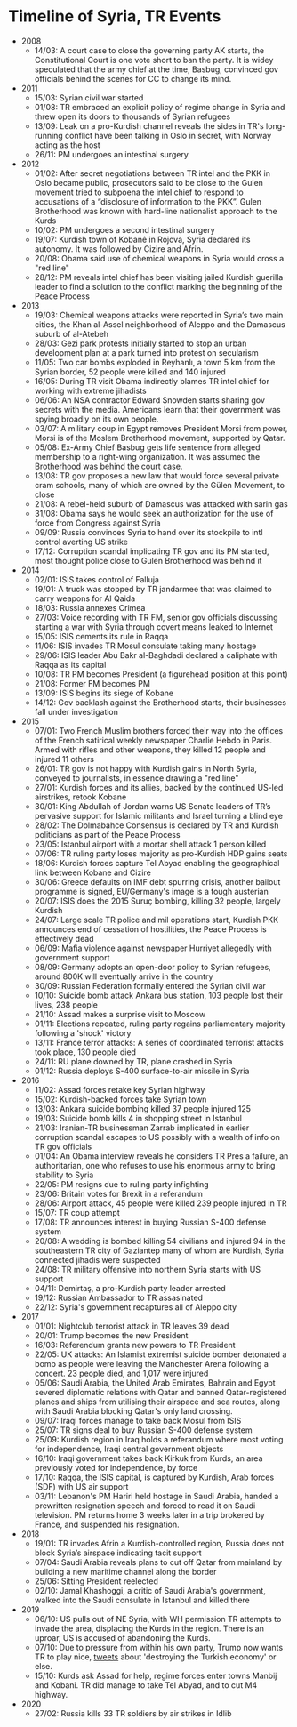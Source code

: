 # Timeline of Syria, TR Events

* 2008
  * 14/03: A court case to close the governing party AK starts, the Constitutional Court is one vote short to ban the party. It is widey speculated that the army chief at the time, Basbug, convinced gov officials behind the scenes for CC to change its mind.
* 2011
  * 15/03: Syrian civil war started
  * 01/08: TR embraced an explicit policy of regime change in Syria and threw open its doors to thousands of Syrian refugees
  * 13/09: Leak on a pro-Kurdish channel reveals the sides in TR's long-running conflict have been talking in Oslo in secret, with Norway acting as the host
  * 26/11: PM undergoes an intestinal surgery
* 2012
  * 01/02: After secret negotiations between TR intel and the PKK in Oslo became public, prosecutors said to be close to the Gulen movement tried to subpoena the intel chief to respond to accusations of a “disclosure of information to the PKK”. Gulen Brotherhood was known with hard-line nationalist approach to the Kurds
  * 10/02: PM undergoes a second intestinal surgery
  * 19/07: Kurdish town of Kobanê in Rojova, Syria declared its autonomy. It was followed by Cizire and Afrin.
  * 20/08: Obama said use of chemical weapons in Syria would cross a "red line"
  * 28/12: PM reveals intel chief has been visiting jailed Kurdish guerilla leader to find a solution to the conflict marking the beginning of the Peace Process
* 2013
  * 19/03: Chemical weapons attacks were reported in Syria’s two main cities, the Khan al-Assel neighborhood of Aleppo and the Damascus suburb of al-Atebeh
  * 28/03: Gezi park protests initially started to stop an urban development plan at a park turned into protest on secularism
  * 11/05: Two car bombs exploded in Reyhanlı, a town 5 km from the Syrian border, 52 people were killed and 140 injured
  * 16/05: During TR visit Obama indirectly blames TR intel chief for working with extreme jihadists
  * 06/06: An NSA contractor Edward Snowden starts sharing gov secrets with the media. Americans learn that their government was spying broadly on its own people.
  * 03/07: A military coup in Egypt removes President Morsi from power, Morsi is of the Moslem Brotherhood movement, supported by Qatar.
  * 05/08: Ex-Army Chief Basbug gets life sentence from alleged membership to a right-wing organization. It was assumed the Brotherhood was behind the court case.
  * 13/08: TR gov proposes a new law that would force several private cram schools, many of which are owned by the Gülen Movement, to close
  * 21/08: A rebel-held suburb of Damascus was attacked with sarin gas
  * 31/08: Obama says he would seek an authorization for the use of force from Congress against Syria
  * 09/09: Russia convinces Syria to hand over its stockpile to intl control averting US strike
  * 17/12: Corruption scandal implicating TR gov and its PM started, most thought police close to Gulen Brotherhood was behind it
* 2014
  * 02/01: ISIS takes control of Falluja
  * 19/01: A truck was stopped by TR jandarmee that was claimed to carry weapons for Al Qaida
  * 18/03: Russia annexes Crimea
  * 27/03: Voice recording with TR FM, senior gov officials discussing starting a war with Syria through covert means leaked to Internet
  * 15/05: ISIS cements its rule in Raqqa
  * 11/06: ISIS invades TR Mosul consulate taking many hostage
  * 29/06: ISIS leader Abu Bakr al-Baghdadi declared a caliphate with Raqqa as its capital
  * 10/08: TR PM becomes President (a figurehead position at this point)
  * 21/08: Former FM becomes PM
  * 13/09: ISIS begins its siege of Kobane
  * 14/12: Gov backlash against the Brotherhood starts, their businesses fall under investigation
* 2015
  * 07/01: Two French Muslim brothers forced their way into the offices of the French satirical weekly newspaper Charlie Hebdo in Paris. Armed with rifles and other weapons, they killed 12 people and injured 11 others
  * 26/01: TR gov is not happy with Kurdish gains in North Syria, conveyed to journalists, in essence drawing a "red line"
  * 27/01: Kurdish forces and its allies, backed by the continued US-led airstrikes, retook Kobane
  * 30/01: King Abdullah of Jordan warns US Senate leaders of TR’s pervasive support for Islamic militants and Israel turning a blind eye
  * 28/02: The Dolmabahce Consensus is declared by TR and Kurdish politicians as part of the Peace Process
  * 23/05: Istanbul airport with a mortar shell attack 1 person killed 
  * 07/06: TR ruling party loses majority as pro-Kurdish HDP gains seats
  * 18/06: Kurdish forces capture Tel Abyad enabling the geographical link between Kobane and Cizire
  * 30/06: Greece defaults on IMF debt spurring crisis, another bailout programme is signed, EU/Germany's image is a tough austerian
  * 20/07: ISIS does the 2015 Suruç bombing, killing 32 people, largely Kurdish
  * 24/07: Large scale TR police and mil operations start, Kurdish PKK announces end of cessation of hostilities, the Peace Process is effectively dead
  * 06/09: Mafia violence against newspaper Hurriyet allegedly with government support
  * 08/09: Germany adopts an open-door policy to Syrian refugees, around 800K will eventually arrive in the country
  * 30/09: Russian Federation formally entered the Syrian civil war 
  * 10/10: Suicide bomb attack Ankara bus station, 103 people lost their lives, 238 people
  * 21/10: Assad makes a surprise visit to Moscow
  * 01/11: Elections repeated, ruling party regains parliamentary majority following a 'shock' victory
  * 13/11: France terror attacks: A series of coordinated terrorist attacks took place, 130 people died
  * 24/11: RU plane downed by TR, plane crashed in Syria
  * 01/12: Russia deploys S-400 surface-to-air missile in Syria
* 2016
  * 11/02: Assad forces retake key Syrian highway
  * 15/02: Kurdish-backed forces take Syrian town
  * 13/03: Ankara suicide bombing killed  37 people injured 125
  * 19/03: Suicide bomb kills 4 in shopping street in Istanbul
  * 21/03: Iranian-TR businessman Zarrab implicated in earlier corruption scandal escapes to US possibly with a wealth of info on TR gov officials
  * 01/04: An Obama interview reveals he considers TR Pres a failure, an authoritarian, one who refuses to use his enormous army to bring stability to Syria
  * 22/05: PM resigns due to ruling party infighting
  * 23/06: Britain votes for Brexit in a referandum
  * 28/06: Airport attack, 45 people were killed 239 people injured in TR
  * 15/07: TR coup attempt
  * 17/08: TR announces interest in buying Russian S-400 defense system
  * 20/08: A wedding is bombed killing 54 civilians and injured 94 in the southeastern TR city of Gaziantep many of whom are Kurdish, Syria connected jihadis were suspected
  * 24/08: TR military offensive into northern Syria starts with US support
  * 04/11: Demirtaş, a pro-Kurdish party leader arrested 
  * 19/12: Russian Ambassador to TR assasinated
  * 22/12: Syria's government recaptures all of Aleppo city
* 2017
  * 01/01: Nightclub terrorist attack in TR leaves 39 dead
  * 20/01: Trump becomes the new President
  * 16/03: Referendum grants new powers to TR President
  * 22/05: UK attacks: An Islamist extremist suicide bomber detonated a bomb as people were leaving the Manchester Arena following a concert. 23 people died, and 1,017 were injured
  * 05/06: Saudi Arabia, the United Arab Emirates, Bahrain and Egypt severed diplomatic relations with Qatar and banned Qatar-registered planes and ships from utilising their airspace and sea routes, along with Saudi Arabia blocking Qatar's only land crossing.
  * 09/07: Iraqi forces manage to take back Mosul from ISIS
  * 25/07: TR signs deal to buy Russian S-400 defense system
  * 25/09: Kurdish region in Iraq holds a referandum where most voting for independence, Iraqi central government objects
  * 16/10: Iraqi government takes back Kirkuk from Kurds, an area previously voted for independence, by force
  * 17/10: Raqqa, the ISIS capital, is captured by Kurdish, Arab forces (SDF) with US air support 
  * 03/11: Lebanon's PM Hariri held hostage in Saudi Arabia, handed a prewritten resignation speech and forced to read it on Saudi television. PM returns home 3 weeks later in a trip brokered by France, and suspended his resignation.
* 2018
  * 19/01: TR invades Afrin a Kurdish-controlled region, Russia does not block Syria’s airspace indicating tacit support
  * 07/04: Saudi Arabia reveals plans to cut off Qatar from mainland by building a new maritime channel along the border
  * 25/06: Sitting President reelected
  * 02/10: Jamal Khashoggi, a critic of Saudi Arabia's government, walked into the Saudi consulate in Istanbul and killed there
* 2019
  * 06/10: US pulls out of NE Syria, with WH permission TR attempts to invade the area, displacing the Kurds in the region. There is an uproar, US is accused of abandoning the Kurds.
  * 07/10: Due to pressure from within his own party, Trump now wants TR to play nice, [tweets](https://pbs.twimg.com/media/EGSVX7LWkAAmPi8.png) about 'destroying the Turkish economy' or else.
  * 15/10: Kurds ask Assad for help, regime forces enter towns Manbij and Kobani. TR did manage to take Tel Abyad, and to cut M4 highway.
* 2020
  * 27/02: Russia kills 33 TR soldiers by air strikes in Idlib

